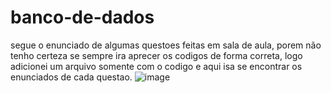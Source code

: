# banco-de-dados
segue o enunciado de algumas questoes feitas em sala de aula, porem não tenho certeza se sempre ira aprecer os codigos de forma correta, logo adicionei um arquivo somente com o codigo e aqui isa se encontrar os enunciados de cada questao.
![image](https://github.com/user-attachments/assets/c68ff9a5-be42-4221-8777-6e34ee6e15b6)
